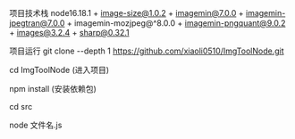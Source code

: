 项目技术栈
node16.18.1 + image-size@1.0.2 + imagemin@7.0.0 + imagemin-jpegtran@7.0.0 + imagemin-mozjpeg@^8.0.0 + imagemin-pngquant@9.0.2 + images@3.2.4 + sharp@0.32.1

项目运行
git clone --depth 1 https://github.com/xiaoli0510/ImgToolNode.git

cd ImgToolNode (进入项目)

npm install (安装依赖包)

cd src

node 文件名.js